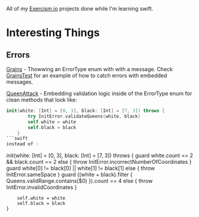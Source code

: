 All of my [Exercism.io](http://exercisim.io) projects done while I'm learning swift.

# Interesting Things

## Errors

[Grains](swift/grains/Grains.swift) - Thowwing an ErrorType enum with with a message.  Check [GrainsTest](swift/grains/Grains.swift) for an example of how to catch errors with embedded messages.

[QueenAttack](swift/queen-attack.QueenAttack.swift) - Embedding validation logic inside of the ErrorType enum for clean methods that look like:
```swift
init(white: [Int] = [0, 3], black: [Int] = [7, 3]) throws {
        try InitError.validateQueens(white, black)
        self.white = white
        self.black = black
    }
```swift
instead of :
```
init(white: [Int] = [0, 3], black: [Int] = [7, 3]) throws {
        guard white.count == 2 && black.count == 2 else {
            throw InitError.incorrectNumberOfCoordinates
        }
        guard white[0] != black[0] || white[1] != black[1] else {
            throw InitError.sameSpace
        }
        guard ((white + black).filter { Queens.validRange.contains($0) }).count == 4 else {
            throw InitError.invalidCoordinates
        }
        
        self.white = white
        self.black = black
    }
```